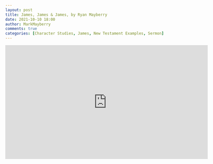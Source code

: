 ```yaml
---
layout: post
title: James, James & James, by Ryan Mayberry
date: 2021-10-10 18:00
author: MarkMayberry
comments: true
categories: [Character Studies, James, New Testament Examples, Sermon]
---
```

<p><iframe src="https://player.vimeo.com/video/630992215?h=21b02a98b9&amp;title=0&amp;byline=0" width="640" height="360" frameborder="0" allowfullscreen=""></iframe></p>
